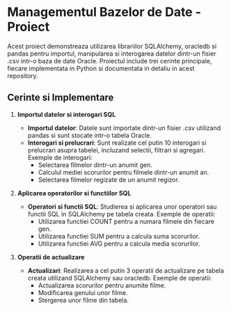 # Managementul Bazelor de Date - Proiect

Acest proiect demonstreaza utilizarea librariilor SQLAlchemy, oracledb si pandas pentru importul, manipularea si interogarea datelor dintr-un fisier .csv intr-o baza de date Oracle. 
Proiectul include trei cerinte principale, fiecare implementata in Python si documentata in detaliu in acest repository.

## Cerinte si Implementare

1. **Importul datelor si interogari SQL**
   - **Importul datelor**: Datele sunt importate dintr-un fisier .csv utilizand pandas si sunt stocate intr-o tabela Oracle.
   - **Interogari si prelucrari**: Sunt realizate cel putin 10 interogari si prelucrari asupra tabelei, incluzand selectii, filtrari si agregari. Exemple de interogari:
     - Selectarea filmelor dintr-un anumit gen.
     - Calculul mediei scorurilor pentru filmele dintr-un anumit an.
     - Selectarea filmelor regizate de un anumit regizor.

2. **Aplicarea operatorilor si functiilor SQL**
   - **Operatori si functii SQL**: Studierea si aplicarea unor operatori sau functii SQL in SQLAlchemy pe tabela creata. Exemple de operatii:
     - Utilizarea functiei COUNT pentru a numara filmele din fiecare gen.
     - Utilizarea functiei SUM pentru a calcula suma scorurilor.
     - Utilizarea functiei AVG pentru a calcula media scorurilor.

3. **Operatii de actualizare**
   - **Actualizari**: Realizarea a cel putin 3 operatii de actualizare pe tabela creata utilizand SQLAlchemy sau oracledb. Exemple de operatii:
     - Actualizarea scorurilor pentru anumite filme.
     - Modificarea genului unor filme.
     - Stergerea unor filme din tabela.
